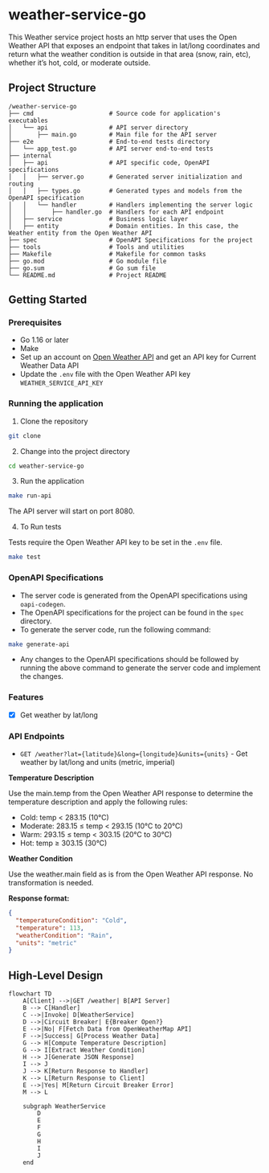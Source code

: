 # weather-service-go

This Weather service project hosts an http server that uses the Open Weather API that exposes an endpoint that takes in lat/long coordinates and return what the weather condition is outside in that area (snow, rain, etc), whether it’s hot, cold, or moderate outside.

## Project Structure

```
/weather-service-go
├── cmd                     # Source code for application's executables
│   └── api                 # API server directory
│       ├── main.go         # Main file for the API server
├── e2e                     # End-to-end tests directory
│   └── app_test.go         # API server end-to-end tests
├── internal
│   ├── api                 # API specific code, OpenAPI specifications
│   │   ├── server.go       # Generated server initialization and routing
│   │   ├── types.go        # Generated types and models from the OpenAPI specification
│   │   └── handler         # Handlers implementing the server logic
│   │       ├── handler.go  # Handlers for each API endpoint
│   ├── service             # Business logic layer
│   ├── entity              # Domain entities. In this case, the Weather entity from the Open Weather API
├── spec                    # OpenAPI Specifications for the project
├── tools                   # Tools and utilities
├── Makefile                # Makefile for common tasks
├── go.mod                  # Go module file
├── go.sum                  # Go sum file
└── README.md               # Project README
```

## Getting Started

### Prerequisites

- Go 1.16 or later
- Make
- Set up an account on [Open Weather API](https://openweathermap.org/api) and get an API key for Current Weather Data API
- Update the `.env` file with the Open Weather API key `WEATHER_SERVICE_API_KEY`

### Running the application

1. Clone the repository

```bash
git clone
```

2. Change into the project directory

```bash
cd weather-service-go
```

3. Run the application

```bash
make run-api
```

The API server will start on port 8080.

4. To Run tests

Tests require the Open Weather API key to be set in the `.env` file.

```bash
make test
```

### OpenAPI Specifications

- The server code is generated from the OpenAPI specifications using `oapi-codegen`.
- The OpenAPI specifications for the project can be found in the `spec` directory.
- To generate the server code, run the following command:

```bash
make generate-api
```
- Any changes to the OpenAPI specifications should be followed by running the above command to generate the server code and implement the changes.

### Features

- [x] Get weather by lat/long

### API Endpoints

- `GET /weather?lat={latitude}&long={longitude}&units={units}` - Get weather by lat/long and units (metric, imperial)

**Temperature Description**

Use the main.temp from the Open Weather API response to determine the temperature description and apply the following rules:
- Cold: temp < 283.15 (10°C)
- Moderate: 283.15 ≤ temp < 293.15 (10°C to 20°C)
- Warm: 293.15 ≤ temp < 303.15 (20°C to 30°C)
- Hot: temp ≥ 303.15 (30°C)

**Weather Condition**

Use the weather.main field as is from the Open Weather API response. No transformation is needed.

**Response format:**

```json
{
  "temperatureCondition": "Cold",
  "temperature": 113,
  "weatherCondition": "Rain",
  "units": "metric"
}
```

## High-Level Design

```mermaid
flowchart TD
    A[Client] -->|GET /weather| B[API Server]
    B --> C[Handler]
    C -->|Invoke| D[WeatherService]
    D -->|Circuit Breaker| E{Breaker Open?}
    E -->|No| F[Fetch Data from OpenWeatherMap API]
    F -->|Success| G[Process Weather Data]
    G --> H[Compute Temperature Description]
    G --> I[Extract Weather Condition]
    H --> J[Generate JSON Response]
    I --> J
    J --> K[Return Response to Handler]
    K --> L[Return Response to Client]
    E -->|Yes| M[Return Circuit Breaker Error]
    M --> L

    subgraph WeatherService
        D
        E
        F
        G
        H
        I
        J
    end
```
